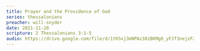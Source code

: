 ```yaml
---
title: Prayer and the Providence of God
series: thessalonians
preacher: will-snyder
date: 2021-11-28
scripture: 2 Thessalonians 3:1-5
audio: https://drive.google.com/file/d/1tKSxj3mNPAz38zBKMgO_yFJf3nejzFZc/view
---
```

